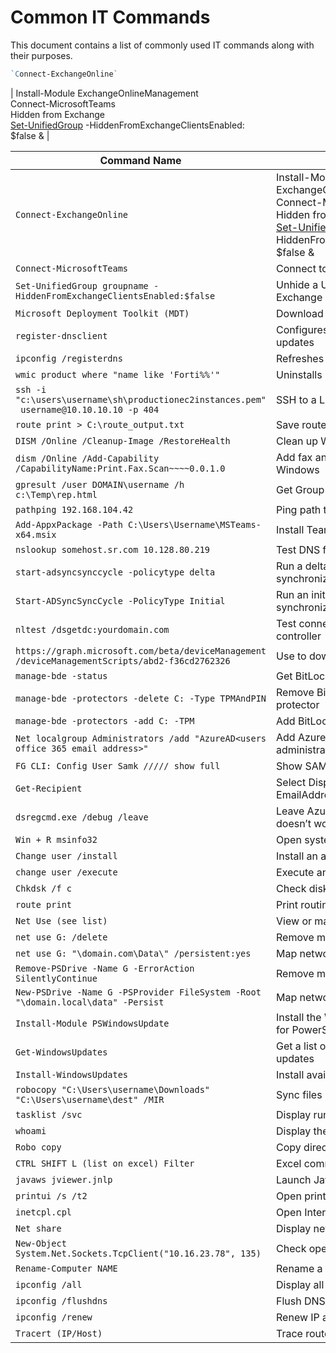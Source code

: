 # Common IT Commands
This document contains a list of commonly used IT commands along with their purposes.

```powershell
`Connect-ExchangeOnline`  
```
| Install-Module ExchangeOnlineManagement <br> Connect-MicrosoftTeams <br> Hidden from Exchange <br> [Set-UnifiedGroup](https://docs.microsoft.com/en-us/powershell/module/exchange/set-unifiedgroup?view=exchange-ps) -HiddenFromExchangeClientsEnabled:<br>$false & |

| **Command Name**        | **Purpose/Other**                                                                                       |
|-------------------------|-------------------------------------------------------------------------------------------------------|
| `Connect-ExchangeOnline`| Install-Module ExchangeOnlineManagement <br> Connect-MicrosoftTeams <br> Hidden from Exchange <br> [Set-UnifiedGroup](https://docs.microsoft.com/en-us/powershell/module/exchange/set-unifiedgroup?view=exchange-ps) -HiddenFromExchangeClientsEnabled:<br>$false & |
| `Connect-MicrosoftTeams` | Connect to Microsoft Teams |
| `Set-UnifiedGroup groupname -HiddenFromExchangeClientsEnabled:$false` | Unhide a Unified Group from Exchange Clients |
| `Microsoft Deployment Toolkit (MDT)` | Download MDT |
| `register-dnsclient` | Configures DNS client for dynamic updates |
| `ipconfig /registerdns` | Refreshes DNS records |
| `wmic product where "name like 'Forti%%'"` | Uninstalls Forti software (reboots PC) |
| `ssh -i "c:\users\username\sh\productionec2instances.pem" `<br>` username@10.10.10.10 -p 404` | SSH to a Linux box |
| `route print > C:\route_output.txt` | Save route print to a file |
| `DISM /Online /Cleanup-Image /RestoreHealth` | Clean up Windows image |
| `dism /Online /Add-Capability`<br>`/CapabilityName:Print.Fax.Scan~~~~0.0.1.0` | Add fax and scan capabilities to Windows |
| `gpresult /user DOMAIN\username /h c:\Temp\rep.html` | Get Group Policy result for a user |
| `pathping 192.168.104.42` | Ping path to an IP address |
| `Add-AppxPackage -Path C:\Users\Username\MSTeams-x64.msix` | Install Teams MSXI via PowerShell |
| `nslookup somehost.sr.com 10.128.80.219` | Test DNS from a specific server |
| `start-adsyncsynccycle -policytype delta` | Run a delta sync for AD synchronization |
| `Start-ADSyncSyncCycle -PolicyType Initial` | Run an initial sync for AD synchronization |
| `nltest /dsgetdc:yourdomain.com` | Test connectivity to the domain controller |
| `https://graph.microsoft.com/beta/deviceManagement`<br>`/deviceManagementScripts/abd2-f36cd2762326` | Use to download script from Intune |
| `manage-bde -status` | Get BitLocker status |
| `manage-bde -protectors -delete C: -Type TPMAndPIN` | Remove BitLocker TPM and PIN protector |
| `manage-bde -protectors -add C: -TPM` | Add BitLocker TPM protector |
| `Net localgroup Administrators /add "AzureAD<users office 365 email address>"` | Add Azure AD user to local administrators |
| `FG CLI: Config User Samk ///// show full` | Show SAML config (VPN SSO) |
| `Get-Recipient` | Select DisplayName, RecipientType, EmailAddresses |
| `dsregcmd.exe /debug /leave` | Leave Azure AD when local admin doesn’t work |
| `Win + R msinfo32` | Open system information utility |
| `Change user /install` | Install an application via command |
| `change user /execute` | Execute an application on RSH server |
| `Chkdsk /f c` | Check disk for errors |
| `route print` | Print routing table |
| `Net Use (see list)` | View or map network drives |
| `net use G: /delete` | Remove mapped drive G: |
| `net use G: "\domain.com\Data\" /persistent:yes` | Map network drive to DFS share |
| `Remove-PSDrive -Name G -ErrorAction SilentlyContinue` | Remove mapped drive G |
| `New-PSDrive -Name G -PSProvider FileSystem -Root "\domain.local\data" -Persist` | Map network drive G via PowerShell |
| `Install-Module PSWindowsUpdate` | Install the Windows Update module for PowerShell |
| `Get-WindowsUpdates` | Get a list of available Windows updates |
| `Install-WindowsUpdates` | Install available Windows updates |
| `robocopy "C:\Users\username\Downloads" "C:\Users\username\dest" /MIR` | Sync files between directories |
| `tasklist /svc` | Display running services |
| `whoami` | Display the current user |
| `Robo copy` | Copy directories using RoboCopy |
| `CTRL SHIFT L (list on excel) Filter` | Excel command to list/filter |
| `javaws jviewer.jnlp` | Launch Java Web Start file |
| `printui /s /t2` | Open printer properties menu |
| `inetcpl.cpl` | Open Internet settings utility |
| `Net share` | Display network shares |
| `New-Object System.Net.Sockets.TcpClient("10.16.23.78", 135)` | Check open ports (e.g., port 135) |
| `Rename-Computer NAME` | Rename a computer |
| `ipconfig /all` | Display all IP configuration |
| `ipconfig /flushdns` | Flush DNS cache |
| `ipconfig /renew` | Renew IP address |
| `Tracert (IP/Host)` | Trace route to a specific IP or host |
